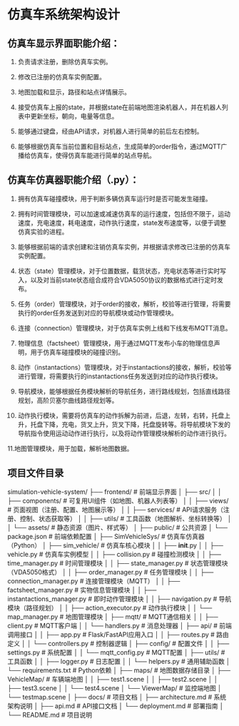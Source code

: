# 仿真车系统架构设计 

## 仿真车显示界面职能介绍： 

1. 负责请求注册，删除仿真车实例。 

2. 修改已注册的仿真车实例配置。 

3. 地图加载和显示，路径和站点详情展示。 

4. 接受仿真车上报的state，并根据state在前端地图渲染机器人，并在机器人列表中更新坐标，朝向，电量等信息。 

5. 能够通过键盘，经由API请求，对机器人进行简单的前后左右控制。 

6. 能够根据仿真车当前位置和目标站点，生成简单的order指令，通过MQTT广播给仿真车，使得仿真车能进行简单的站点导航。 



## 仿真车仿真器职能介绍（.py）： 

1. 拥有仿真车碰撞模块，用于判断多辆仿真车运行时是否可能发生碰撞。 

2. 拥有时间管理模块，可以加速或减速仿真车的运行速度，包括但不限于，运动速度，充电速度，耗电速度，动作执行速度，state发布速度等，以便于调整仿真实验的进程。 

3. 能够根据前端的请求创建和注销仿真车实例，并根据请求修改已注册的仿真车实例配置。 

4. 状态（state）管理模块，对于位置数据，载货状态，充电状态等进行实时写入，以及对当前state状态组合成符合VDA5050协议的数据格式进行定时发布。 

5. 任务（order）管理模块，对于order的接收，解析，校验等进行管理，将需要执行的order任务发送到对应的导航模块或动作管理模块。 

6. 连接（connection）管理模块，对于仿真车实例上线和下线发布MQTT消息。 

7. 物理信息（factsheet）管理模块，用于通过MQTT发布小车的物理信息声明，用于仿真车碰撞模块的碰撞识别。 

8. 动作（instantactions）管理模块，对于instantactions的接收，解析，校验等进行管理，将需要执行的instantactions任务发送到对应的动作执行模块。 

9. 导航模块，能够根据任务模块解析的导航任务，进行路线规划，包括直线路径规划，高阶贝塞尔曲线路径规划等。 

10. 动作执行模块，需要将仿真车的动作拆解为前进，后退，左转，右转，托盘上升，托盘下降，充电，货叉上升，货叉下降，托盘旋转等。将导航模块下发的导航指令使用运动动作进行执行，以及将动作管理模块解析的动作进行执行。 

11.地图管理模块，用于加载，解析地图数据。



## 项目文件目录

simulation-vehicle-system/
├── frontend/                          # 前端显示界面
│   ├── src/
│   │   ├── components/                # 可复用UI组件（如地图、机器人列表等）
│   │   ├── views/                     # 页面视图（注册、配置、地图展示等）
│   │   ├── services/                  # API请求服务（注册、控制、状态获取等）
│   │   ├── utils/                     # 工具函数（地图解析、坐标转换等）
│   │   └── assets/                    # 静态资源（图片、样式等）
│   ├── public/                        # 公共资源
│   └── package.json                   # 前端依赖配置
│
├── SimVehicleSys/                     # 仿真车仿真器（Python）
│   ├── sim_vehicle/                   # 仿真车核心模块
│   │   ├── __init__.py
│   │   ├── vehicle.py                 # 仿真车实例模型
│   │   ├── collision.py               # 碰撞检测模块
│   │   ├── time_manager.py            # 时间管理模块
│   │   ├── state_manager.py           # 状态管理模块（VDA5050格式）
│   │   ├── order_manager.py           # 任务管理模块
│   │   ├── connection_manager.py      # 连接管理模块（MQTT）
│   │   ├── factsheet_manager.py       # 实物信息管理模块
│   │   ├── instantactions_manager.py  # 即时动作管理模块
│   │   ├── navigation.py              # 导航模块（路径规划）
│   │   ├── action_executor.py         # 动作执行模块
│   │   └── map_manager.py             # 地图管理模块
│   ├── mqtt/                          # MQTT通信相关
│   │   ├── client.py                  # MQTT客户端
│   │   └── handlers.py                # 消息处理器
│   ├── api/                           # 前端调用接口
│   │   ├── app.py                     # Flask/FastAPI应用入口
│   │   ├── routes.py                  # 路由定义
│   │   └── controllers.py             # 控制器逻辑
│   ├── config/                        # 配置文件
│   │   ├── settings.py                # 系统配置
│   │   └── mqtt_config.py             # MQTT配置
│   ├── utils/                         # 工具函数
│   │   ├── logger.py                  # 日志配置
│   │   └── helpers.py                 # 通用辅助函数
│   └── requirements.txt               # Python依赖
│
├── maps/                              # 地图数据存储目录
│   ├── VehicleMap/                    # 车辆端地图
│   │   ├── test1.scene
│   │   ├── test2.scene
│   │   ├── test3.scene
│   │   └── test4.scene
│   └── ViewerMap/                     # 监控端地图
│       └── testmap.scene
│
├── docs/                              # 项目文档
│   ├── architecture.md                # 系统架构说明
│   ├── api.md                         # API接口文档
│   └── deployment.md                  # 部署指南
│
└── README.md                          # 项目说明